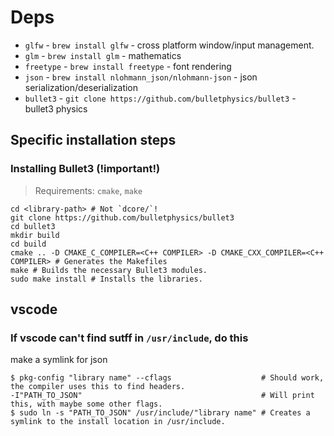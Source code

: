 # Deps

* `glfw` - `brew install glfw` - cross platform window/input management.
* `glm` - `brew install glm` - mathematics
* `freetype` - `brew install freetype` - font rendering
* `json` - `brew install nlohmann_json/nlohmann-json` - json serialization/deserialization
* `bullet3` - `git clone https://github.com/bulletphysics/bullet3` - bullet3 physics

## Specific installation steps

### Installing Bullet3 (!important!)

> Requirements: `cmake`, `make`

```shell
cd <library-path> # Not `dcore/`!
git clone https://github.com/bulletphysics/bullet3
cd bullet3
mkdir build
cd build
cmake .. -D CMAKE_C_COMPILER=<C++ COMPILER> -D CMAKE_CXX_COMPILER=<C++ COMPILER> # Generates the Makefiles
make # Builds the necessary Bullet3 modules.
sudo make install # Installs the libraries.
```

## vscode

### If vscode can't find sutff in `/usr/include`, do this

make a symlink for json

```shell
$ pkg-config "library name" --cflags                    # Should work, the compiler uses this to find headers.
-I"PATH_TO_JSON"                                        # Will print this, with maybe some other flags.
$ sudo ln -s "PATH_TO_JSON" /usr/include/"library name" # Creates a symlink to the install location in /usr/include.
```
